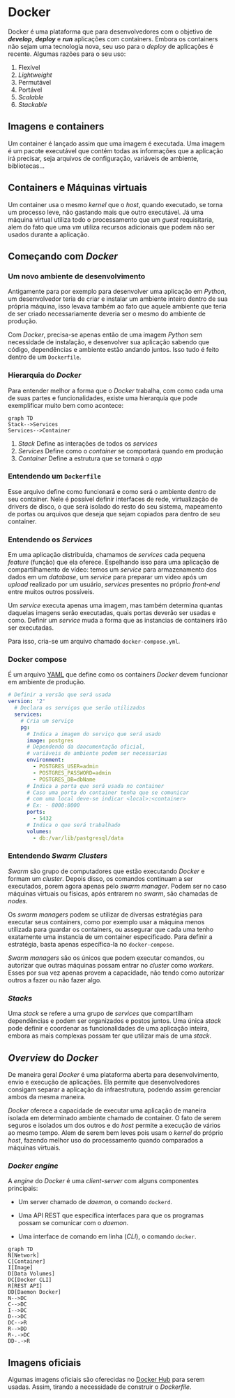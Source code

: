 # Docker

Docker é uma plataforma que para desenvolvedores com o objetivo de ***develop***, ***deploy*** e ***run*** aplicações com containers. Embora os containers não sejam uma tecnologia nova, seu uso para o _deploy_ de aplicações é recente. Algumas razões para o seu uso:

1. Flexível
2. _Lightweight_
3. Permutável
4. Portável
5. _Scalable_
6. _Stackable_

## Imagens e containers

Um container é lançado assim que uma imagem é executada. Uma imagem é um pacote executável que contém todas as informações que a aplicação irá precisar, seja arquivos de configuração, variáveis de ambiente, bibliotecas...

## Containers e Máquinas virtuais

Um container usa o mesmo _kernel_ que o _host_, quando executado, se torna um processo leve, não gastando mais que outro executável. Já uma máquina virtual utiliza todo o processamento que um _guest_ requisitaria, alem do fato que uma _vm_ utiliza recursos adicionais que podem não ser usados durante a aplicação.

## Começando com _Docker_

### Um novo ambiente de desenvolvimento

Antigamente para por exemplo para desenvolver uma aplicação em _Python_, um desenvolvedor teria de criar e instalar um ambiente inteiro dentro de sua própria máquina, isso levava também ao fato que aquele ambiente que teria de ser criado necessariamente deveria ser o mesmo do ambiente de produção.

Com _Docker_, precisa-se apenas então de uma imagem _Python_ sem necessidade de instalação, e desenvolver sua aplicação sabendo que código, dependências e ambiente estão andando juntos. Isso tudo é feito dentro de um `Dockerfile`.

### Hierarquia do _Docker_

Para entender melhor a forma que o _Docker_ trabalha, com como cada uma de suas partes e funcionalidades, existe uma hierarquia que pode exemplificar muito bem como acontece:

```mermaid
graph TD
Stack-->Services
Services-->Container
```

1. _Stack_
    Define as interações de todos os _services_
2. _Services_
    Define como o _container_ se comportará quando em produção
3. _Container_
    Define a estrutura que se tornará o _app_

### Entendendo um `Dockerfile`

Esse arquivo define como funcionará e como será o ambiente dentro de seu container. Nele é possível definir interfaces de rede, virtualização de drivers de disco, o que será isolado do resto do seu sistema, mapeamento de portas ou arquivos que deseja que sejam copiados para dentro de seu container.

### Entendendo os _Services_

Em uma aplicação distribuída, chamamos de _services_ cada pequena _feature_ (função) que ela oferece. Espelhando isso para uma aplicação de compartilhamento de vídeo: temos um _service_ para armazenamento dos dados em um _database_, um _service_ para preparar um vídeo após um _upload_ realizado por um usuário, _services_ presentes no próprio _front-end_ entre muitos outros possíveis.

Um _service_ executa apenas uma imagem, mas também determina quantas daquelas imagens serão executadas, quais portas deverão ser usadas e como. Definir um _service_ muda a forma que as instancias de containers irão ser executadas.

Para isso, cria-se um arquivo chamado `docker-compose.yml`.

### Docker compose

É um arquivo [YAML](https://goo.gl/QHGKzM) que define como os containers _Docker_ devem funcionar em ambiente de produção.

```yml
# Definir a versão que será usada
version: '2'
  # Declara os serviços que serão utilizados
  services:
    # Cria um serviço
    pg:
      # Indica a imagem do serviço que será usado
      image: postgres
      # Dependendo da daocumentação oficial,
      # variáveis de ambiente podem ser necessarias
      environment:
        - POSTGRES_USER=admin
        - POSTGRES_PASSWORD=admin
        - POSTGRES_DB=dbName
      # Indica a porta que será usada no container
      # Caso uma porta do container tenha que se comunicar
      # com uma local deve-se indicar <local>:<container>
      # Ex: - 8000:8000
      ports:
        - 5432
      # Indica o que será trabalhado
      volumes:
        - db:/var/lib/pastgresql/data

```

### Entendendo _Swarm Clusters_

_Swarm_ são grupo de computadores que estão executando _Docker_ e formam um _cluster_. Depois disso, os comandos continuam a ser executados, porem agora apenas pelo _swarm manager_. Podem ser no caso máquinas virtuais ou físicas, após entrarem no _swarm_, são chamadas de _nodes_.

Os _swarm managers_ podem se utilizar de diversas estratégias para executar seus containers, como por exemplo usar a máquina menos utilizada para guardar os containers, ou assegurar que cada uma tenho exatamente uma instancia de um container especificado. Para definir a estratégia, basta apenas específica-la no `docker-compose`.

_Swarm managers_ são os únicos que podem executar comandos, ou autorizar que outras máquinas possam entrar no _cluster_ como _workers_. Esses por sua vez apenas provem a capacidade, não tendo como autorizar outros a fazer ou não fazer algo.

### _Stacks_

Uma _stack_ se refere a uma grupo de _services_ que compartilham dependências e podem ser organizados e postos juntos. Uma única _stack_ pode definir e coordenar as funcionalidades de uma aplicação inteira, embora as mais complexas possam ter que utilizar mais de uma _stack_.

## _Overview_ do _Docker_

De maneira geral _Docker_ é uma plataforma aberta para desenvolvimento, envio e execução de aplicações. Ela permite que desenvolvedores consigam separar a aplicação da infraestrutura, podendo assim gerenciar ambos da mesma maneira.

_Docker_ oferece a capacidade de executar uma aplicação de maneira isolada em determinado ambiente chamado de container. O fato de serem seguros e isolados um dos outros e do _host_ permite a execução de vários ao mesmo tempo. Alem de serem bem leves pois usam o _kernel_ do próprio _host_, fazendo melhor uso do processamento quando comparados a máquinas virtuais.

### _Docker engine_

A _engine_ do _Docker_ é uma _client-server_ com alguns componentes principais:

* Um server chamado de _daemon_, o comando `dockerd`.

* Uma API REST que específica interfaces para que os programas possam se comunicar com o _daemon_.

* Uma interface de comando em linha (_CLI_), o comando `docker`.

```mermaid
graph TD
N[Network]
C[Container]
I[Image]
D[Data Volumes]
DC[Docker CLI]
R[REST API]
DD[Daemon Docker]
N-->DC
C-->DC
I-->DC
D-->DC
DC-->R
R-->DD
R-.->DC
DD-.->R
```

## Imagens oficiais

Algumas imagens oficiais são oferecidas no [Docker Hub](https://goo.gl/zTQasP) para serem usadas. Assim, tirando a necessidade de construir o _Dockerfile_.